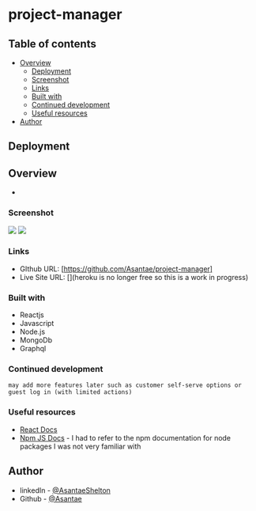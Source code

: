 # project-manager
## Table of contents

- [Overview](#overview)
  - [Deployment](#deployment)
  - [Screenshot](#screenshot)
  - [Links](#links)
  - [Built with](#built-with)
  - [Continued development](#continued-development)
  - [Useful resources](#useful-resources)
- [Author](#author)

## Deployment

## Overview

- 

### Screenshot

![](./images/desktop-version.png)
![](./images/mobile-version.png)

### Links

- GIthub URL: [https://github.com/Asantae/project-manager]
- Live Site URL: [](heroku is no longer free so this is a work in progress)

### Built with

- Reactjs
- Javascript
- Node.js
- MongoDb
- Graphql

### Continued development

```
may add more features later such as customer self-serve options or guest log in (with limited actions)
```
### Useful resources
- [React Docs](https://reactjs.org/docs/)
- [Npm JS Docs](https://www.npmjs.com/package/cookie-parser) - I had to refer to the npm documentation for node packages I was not very familiar with

## Author

- linkedIn - [@AsantaeShelton](https://www.linkedin.com/in/asantae-shelton-572467229/)
- Github - [@Asantae](https://www.github.com/Asantae)